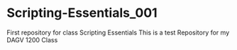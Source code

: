 # Scripting-Essentials_001
First repository for class Scripting Essentials
This is a test Repository for my DAGV 1200 Class